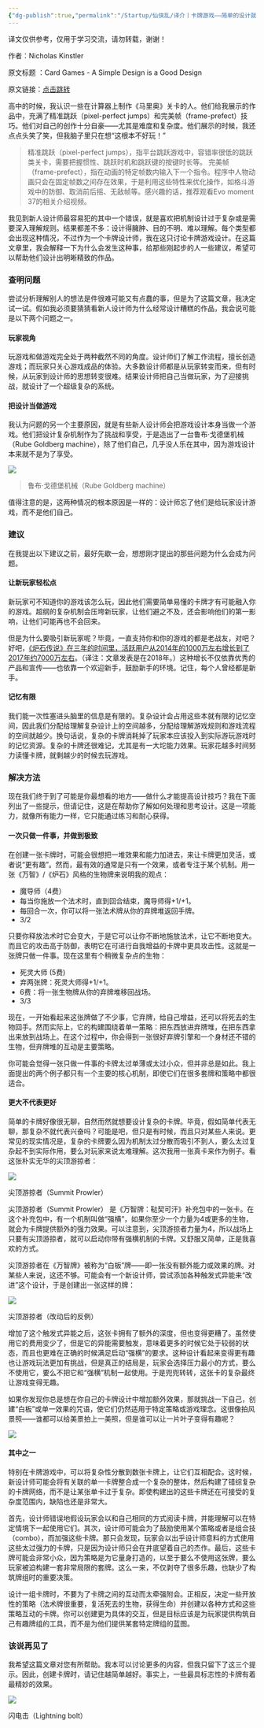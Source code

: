 ```yaml
---
{"dg-publish":true,"permalink":"/Startup/仙侠乱/译介丨卡牌游戏——简单的设计就是好设计/","noteIcon":""}
---
```


译文仅供参考，仅用于学习交流，请勿转载，谢谢！

作者：Nicholas Kinstler

原文标题 ：Card Games - A Simple Design is a Good Design

原文链接：[点击跳转](https://www.gcores.com/link?target=https%3A%2F%2Fwww.gamedeveloper.com%2Fdesign%2Fcard-games---a-simple-design-is-a-good-design)

高中的时候，我认识一些在计算器上制作《马里奥》关卡的人。他们给我展示的作品中，充满了精准跳跃（pixel-perfect jumps）和完美帧（frame-prefect）技巧。他们对自己的创作十分自豪——尤其是难度和复杂度。他们展示的时候，我还点点头笑了笑，但我脑子里只在想“这根本不好玩！”

> 精准跳跃（pixel-perfect jumps），指平台跳跃游戏中，容错率很低的跳跃类关卡，需要把握惯性、跳跃时机和跳跃键的按键时长等。 完美帧（frame-prefect），指在动画的特定帧数内输入下一个指令。程序中人物动画只会在固定帧数之间存在效果，于是利用这些特性来优化操作，如格斗游戏中的防御、取消前后摇、无敌帧等。感兴趣的话，推荐观看Evo moment 37的相关介绍视频。

我见到新人设计师最容易犯的其中一个错误，就是喜欢把机制设计过于复杂或是需要深入理解规则。结果都差不多：设计得臃肿、目的不明、难以理解。每个类型都会出现这种情况，不过作为一个卡牌设计师，我在这只讨论卡牌游戏设计。在这篇文章里，我会解释一下为什么会发生这种事，给那些刚起步的人一些建议，希望可以帮助他们设计出明晰精致的作品。

###  查明问题

尝试分析理解别人的想法是件很难可能又有点蠢的事，但是为了这篇文章，我决定试一试。假如我必须要猜猜看新人设计师为什么经常设计糟糕的作品，我会说可能是以下两个问题之一。

#### 玩家视角

玩游戏和做游戏完全处于两种截然不同的角度。设计师们了解工作流程，擅长创造游戏；而玩家只关心游戏成品的体验。大多数设计师都是从玩家转变而来，但有时候，从玩家到设计师的思想转变很难。结果设计师把自己当做玩家，为了迎接挑战，就设计了一个超级复杂的系统。

#### 把设计当做游戏

我认为问题的另一个主要原因，就是有些新人设计师会把游戏设计本身当做一个游戏。他们把设计复杂机制作为了挑战和享受，于是造出了一台鲁布·戈德堡机械（Rube Goldberg machine），除了他们自己，几乎没人乐在其中，因为游戏设计本来就不是为了享受。


![](https://image.gcores.com/241e6da3-2c9a-4a39-a617-e09d6ec262ec.png?x-oss-process=image/resize,limit_1,m_lfit,w_1400/quality,q_90/format,webp/watermark,image_d2F0ZXJtYXJrLnBuZw,g_se,x_10,y_10)




> 鲁布·戈德堡机械（Rube Goldberg machine）

值得注意的是，这两种情况的根本原因是一样的：设计师忘了他们是给玩家设计游戏，而不是他们自己。

###  建议
在我提出以下建议之前，最好先歇一会，想想刚才提出的那些问题为什么会成为问题。

#### 让新玩家轻松点

新玩家可不知道你的游戏该怎么玩，因此他们需要简单易懂的卡牌才有可能融入你的游戏。超纲的复杂机制会压垮新玩家，让他们避之不及，还会影响他们的第一影响，让他们可能再也不会回来。

但是为什么要吸引新玩家呢？毕竟，一直支持你和你的游戏的都是老战友，对吧？好吧，[《炉石传说》在三年的时间里，活跃用户从2014年的1000万左右增长到了2017年约7000万左右](https://www.gcores.com/link?target=https%3A%2F%2Fwww.statista.com%2Fstatistics%2F323239%2Fnumber-gamers-hearthstone-heroes-warcraft-worldwide%2F)。（译注：文章发表是在2018年。）这种增长不仅依靠优秀的产品和宣传——也依靠一个欢迎新手，鼓励新手的环境。记住，每个人曾经都是新手。

#### 记忆有限

我们能一次性塞进头脑里的信息是有限的。复杂设计会占用这些本就有限的记忆空间，因此我们分配给理解复杂设计上的空间越多，分配给理解游戏规则和游戏流程的空间就越少。换句话说，复杂的卡牌消耗掉了玩家本应该投入到实际游玩游戏时的记忆资源。复杂的卡牌还很难记，尤其是有一大坨能力效果。玩家花越多时间努力读懂卡牌，就剩越少的时候去玩游戏。

###  解决方法

现在我们终于到了可能是你最想看的地方——做什么才能提高设计技巧？我在下面列出了一些提示，但请记住，这是在帮助你了解如何处理和思考设计。这是一项能力，就像所有能力一样，它只能通过练习和耐心获得。

#### 一次只做一件事，并做到极致

在创建一张卡牌时，可能会很想把一堆效果和能力加进去，来让卡牌更加灵活，或者说“更有趣”。然而，最有效的通常是只有一个效果，或者专注于某个机制。用一张《万智》/《炉石》风格的生物牌来说明我的观点：

- 魔导师（4费）
- 每当你施放一个法术时，直到回合结束，魔导师得+1/+1。
- 每回合一次，你可以将一张法术牌从你的弃牌堆返回手牌。
- 3/2
    

只要你释放法术时它会变大，于是它可以让你不断地施放法术，让它不断地变大。而且它的攻击高于防御，表明它在可进行自我增益的卡牌中更具攻击性。这就是一张牌只做一件事。现在这里有个稍微复杂点的生物：

- 死灵大师 (5费)
- 弃两张牌：死灵大师得+1/+1。
- 6费：将一张生物牌从你的弃牌堆移回战场。
- 3/3
    

现在，一开始看起来这张牌做了不少事，它弃牌，给自己增益，还可以将死去的生物回手。然而实际上，它的构建围绕着单一策略：把东西放进弃牌堆，在把东西拿出来放到战场上。在这个过程中，你会得到一张很好弃牌引擎和一个身材还不错的生物，但弃牌堆的互动是主要策略。

你可能会觉得一张只做一件事的卡牌太过单薄或太过小众，但并非总是如此。我上面提出的两个例子都只有一个主要的核心机制，即使它们在很多套牌和策略中都很适合。

#### 更大不代表更好

简单的卡牌好像很无聊，自然而然就想要设计复杂的卡牌。毕竟，假如简单代表无聊，那复杂不就代表兴奋吗？可能是吧，但只是有时候，而且只对某些人来说。更常见的现实情况是，复杂的卡牌要么因为机制太过分散而吸引不到人，要么太过复杂起不到实际作用，要么对玩家来说太难理解。这次我用一张真卡来作为例子。看这张朴实无华的尖顶游掠者：


![](https://image.gcores.com/59f5cae2-f2b3-4ade-9869-e6f40af04d00.png?x-oss-process=image/resize,limit_1,m_lfit,w_1400/quality,q_90/format,webp/watermark,image_d2F0ZXJtYXJrLnBuZw,g_se,x_10,y_10)




尖顶游掠者（Summit Prowler）

尖顶游掠者（Summit Prowler） 是《万智牌：鞑契可汗》补充包中的一张卡。在这个补充包中，有一个机制叫做“强横”，如果你至少一个力量为4或更多的生物，就会为卡牌提供额外的强力效果。可以注意到，尖顶游掠者力量为4，所以战场上只要有尖顶游掠者，就可以启动你带有强横机制的卡牌。又舒服又简单，正是我喜欢的方式。

尖顶游掠者在《万智牌》被称为“白板”牌——即一张没有额外能力或效果的牌。对某些人来说，这还不够。可能会有一个新设计师，尝试添加各种触发式异能来“改进”这个设计，于是创建出一张这样的牌：


![](https://image.gcores.com/5915cf8a-9f4d-4fc0-b181-0aaf27f68e32.png?x-oss-process=image/resize,limit_1,m_lfit,w_1400/quality,q_90/format,webp/watermark,image_d2F0ZXJtYXJrLnBuZw,g_se,x_10,y_10)




尖顶游掠者（改动后的反例）

增加了这个触发式异能之后，这张卡拥有了额外的深度，但也变得更糟了。虽然使用它的费用变少了，但是它的异能需要触发，意味着更多的时候它处于较弱的状态，而且也更难在正确的时候满足启动“强横”的要求。这种设计看起来变得更有趣也让游戏玩法更加有挑战，但是真正的结局是，玩家会选择压力最小的方式，要么不使用它，要么不把它和“强横”机制一起使用。于是兜兜转转，这张卡的复杂最终让游戏变得无趣。

如果你发现你总是想在你自己的卡牌设计中增加额外效果，那就挑战一下自己，创建“白板”或单一效果的咒语，使它们仍然适用于特定策略或游戏理念。这很像拍风景照——谁都可以给美景拍上一美照，但是谁可以让一片叶子变得有趣呢？


![](https://image.gcores.com/dc4b231c-ada0-4554-a4ba-7a92602fee32.jpg?x-oss-process=image/resize,limit_1,m_lfit,w_1400/quality,q_90/format,webp/watermark,image_d2F0ZXJtYXJrLnBuZw,g_se,x_10,y_10)




#### 其中之一

特别在卡牌游戏中，可以将复杂性分散到数张卡牌上，让它们互相配合。这时候，新设计师可能会将有关联的单一卡牌整合成一个复杂的整体，然后构建了错综复杂的卡牌网络，而不是让某张单卡过于复杂。即使构建出的这些卡牌还在可接受的复杂度范围内，缺陷也还是非常大。

首先，设计师错误地假设玩家会以和自己相同的方式阅读卡牌，并能理解可以在特定情境下一起使用它们。其次，设计师可能会为了鼓励使用某个策略或者是组合技（combo），而加强这些卡牌。那只会发现，玩家会以出乎设计师意料的方式使用这些太过强力的卡牌，只是因为设计师只会在井底望着自己的杰作。最后，这些卡牌可能会非常小众，因为策略是为它量身打造的，以至于要么不使用这张牌，要么玩家被迫构建一套非常局限的套牌。这么一来，不仅剥夺了很多乐趣，也缺少了构筑牌组时的重要决策。

设计一组卡牌时，不要为了卡牌之间的互动而太牵强附会。正相反，决定一些开放性的策略（法术牌很重要，复活死去的生物，获得生命）并创建以各种方式和这些策略互动的卡牌。你可以创建更为具体的交互，但是目标应该是为玩家提供构筑自己有趣牌组的工具，而不是为他们提供某套特定牌组的蓝图。

### 该说再见了

我希望这篇文章对您有所帮助。我本可以讨论更多的内容，但我只留下了这三个提示。因此，创建卡牌时，请记住越简单越好。事实上，一些最具标志性的卡牌有着最精妙的效果。


![](https://image.gcores.com/3e8aa666-9131-4747-9f13-80ad9fce9e5f.jpg?x-oss-process=image/resize,limit_1,m_lfit,w_1400/quality,q_90/format,webp/watermark,image_d2F0ZXJtYXJrLnBuZw,g_se,x_10,y_10)




闪电击（Lightning bolt）